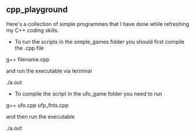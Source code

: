 ## cpp_playground

Here's a collection of simple programmes that I have done while refreshing my C++ coding skills.

* To run the scripts in the simple_games folder you should first compile the .cpp file

g++ filename.cpp
  
and run the executable via terminal

./a.out

* To compile the script in the ufo_game folder you need to run

g++ ufo.cpp ufp_fnts.cpp

and then run the executable

./a.out



